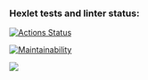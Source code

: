 ### Hexlet tests and linter status:
[![Actions Status](https://github.com/Deodaro/frontend-project-lvl1/workflows/hexlet-check/badge.svg)](https://github.com/Deodaro/frontend-project-lvl1/actions)

[![Maintainability](https://api.codeclimate.com/v1/badges/a99a88d28ad37a79dbf6/maintainability)](https://codeclimate.com/github/codeclimate/codeclimate/maintainability)

<!-- ![example workflow](https://github.com/deodaro/frontend-project-lvl1/actions/workflows/superlinter.yml/badge.svg) -->
![](https://github.com/deodaro/frontend-project-lvl1/actions/workflows/main.yml/badge.svg)

